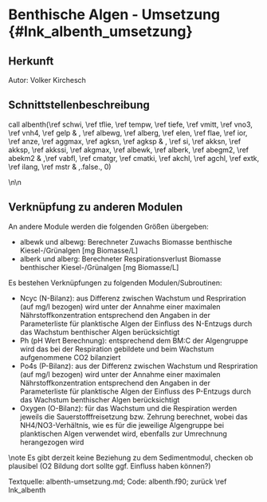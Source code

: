 Benthische Algen - Umsetzung {#lnk_albenth_umsetzung}
========================= 

## Herkunft ##
Autor: Volker Kirchesch

## Schnittstellenbeschreibung ##
call albenth(\ref schwi, \ref tflie, \ref tempw, \ref tiefe, \ref vmitt, 
             \ref vno3, \ref vnh4, \ref gelp               &
		   , \ref albewg, \ref alberg, \ref elen, \ref flae, \ref ior, 
		   \ref anze, \ref aggmax, \ref agksn, \ref agksp       &
		   , \ref si, \ref akksn, \ref akksp, \ref akkssi, \ref akgmax, 
		   \ref albewk, \ref alberk, \ref abegm2, \ref abekm2  &
		   ,\ref vabfl, \ref cmatgr, \ref cmatki, \ref akchl, \ref agchl,
		   \ref extk, \ref ilang, \ref mstr           &
		   ,.false., 0)

\n\n

## Verknüpfung zu anderen Modulen

An andere Module werden die folgenden Größen übergeben:
- albewk und albewg: Berechneter Zuwachs Biomasse benthische Kiesel-/Grünalgen
  [mg Biomasse/L]
- alberk und alberg: Berechneter Respirationsverlust Biomasse benthischer 
  Kiesel-/Grünalgen [mg Biomasse/L]

Es bestehen Verknüpfungen zu folgenden Modulen/Subroutinen:

- Ncyc (N-Bilanz): aus Differenz zwischen Wachstum und Respriration (auf mg/l 
  bezogen) wird unter der Annahme einer maximalen Nährstoffkonzentration 
  entsprechend den Angaben in der Parameterliste für planktische Algen der 
  Einfluss des N-Entzugs durch das Wachstum benthischer Algen berücksichtigt
- Ph (pH Wert Berechnung): entsprechend dem BM:C der Algengruppe wird das bei 
  der Respiration gebildete und beim Wachstum aufgenommene CO2 bilanziert
- Po4s (P-Bilanz): aus der Differenz zwischen Wachstum und Respriration 
  (auf mg/l bezogen) wird unter der Annahme einer maximalen 
  Nährstoffkonzentration entsprechend den Angaben in der Parameterliste für 
  planktische Algen der Einfluss des P-Entzugs durch das Wachstum benthischer 
  Algen berücksichtigt
- Oxygen (O-Bilanz): für das Wachstum und die Respiration werden jeweils die 
  Sauerstofffreisetzung bzw. Zehrung berechnet, wobei das NH4/NO3-Verhältnis, 
  wie es für die jeweilige Algengruppe bei planktischen Algen verwendet wird, 
  ebenfalls zur Umrechnung herangezogen wird
  
\note Es gibt derzeit keine Beziehung zu dem Sedimentmodul, checken ob plausibel 
(O2 Bildung dort sollte ggf. Einfluss haben können?)


Textquelle: albenth-umsetzung.md; Code: albenth.f90; zurück \ref lnk_albenth
